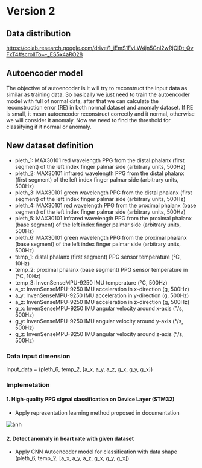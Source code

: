 # Version 2
## Data distribution
https://colab.research.google.com/drive/1_iEmS1FvLW4jn5GnI2wRjCiDt_QvFxT4#scrollTo=-_ES5x4aRO28

## Autoencoder model

The objective of autoencoder is it will try to reconstruct the input data as similar as training data. So basically we just need to train the autoencoder model with full of normal data, after that we can calculate the reconstruction error (RE) in both normal dataset and anomaly dataset. If RE is small, it mean autoencoder reconstruct correctly and it normal, otherwise we will consider it anomaly. Now we need to find the threshold for classifying if it normal or anomaly. 


## New dataset definition
* pleth_1: MAX30101 red wavelength PPG from the distal phalanx (first segment) of the left index finger palmar side (arbitrary units, 500Hz)
* pleth_2: MAX30101 infrared wavelength PPG from the distal phalanx (first segment) of the left index finger palmar side (arbitrary units, 500Hz)
* pleth_3: MAX30101 green wavelength PPG from the distal phalanx (first segment) of the left index finger palmar side (arbitrary units, 500Hz)
* pleth_4: MAX30101 red wavelength PPG from the proximal phalanx (base segment) of the left index finger palmar side (arbitrary units, 500Hz)
* pleth_5: MAX30101 infrared wavelength PPG from the proximal phalanx (base segment) of the left index finger palmar side (arbitrary units, 500Hz)
* pleth_6: MAX30101 green wavelength PPG from the proximal phalanx (base segment) of the left index finger palmar side (arbitrary units, 500Hz)
* temp_1: distal phalanx (first segment) PPG sensor temperature (°C, 10Hz)
* temp_2: proximal phalanx (base segment) PPG sensor temperature in (°C, 10Hz)
* temp_3: InvenSenseMPU-9250 IMU temperature (°C, 500Hz)
* a_x: InvenSenseMPU-9250 IMU acceleration in x-direction (g, 500Hz)
* a_y: InvenSenseMPU-9250 IMU acceleration in y-direction (g, 500Hz)
* a_z: InvenSenseMPU-9250 IMU acceleration in z-direction (g, 500Hz)
* g_x: InvenSenseMPU-9250 IMU angular velocity around x-axis (°/s, 500Hz)
* g_y: InvenSenseMPU-9250 IMU angular velocity around y-axis (°/s, 500Hz)
* g_z: InvenSenseMPU-9250 IMU angular velocity around z-axis (°/s, 500Hz)

### Data input dimension

Input_data = (pleth_6, temp_2, [a_x, a_y, a_z, g_x, g_y, g_x])

### Implemetation

#### 1. High-quality PPG signal classification on Device Layer (STM32)
- Apply representation learning method proposed in documentation
  
![ảnh](https://github.com/user-attachments/assets/3b0a4c73-82db-4d06-89af-7c3edc01dda9)

#### 2. Detect anomaly in heart rate with given dataset

- Apply CNN Autoencoder model for classification with data shape (pleth_6, temp_2, [a_x, a_y, a_z, g_x, g_y, g_x])

